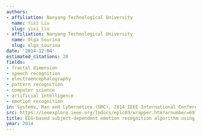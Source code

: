 ```yaml
---
authors:
- affiliation: Nanyang Technological University
  name: Yisi Liu
  slug: yisi_liu
- affiliation: Nanyang Technological University
  name: Olga Sourina
  slug: olga_sourina
date: '2014-12-04'
estimated_citations: 20
fields:
- fractal dimension
- speech recognition
- electroencephalography
- pattern recognition
- computer science
- artificial intelligence
- emotion recognition
in: Systems, Man and Cybernetics (SMC), 2014 IEEE International Conference on
src: https://ieeexplore.ieee.org/lpdocs/epic03/wrapper.htm?arnumber=6974415
title: EEG-based subject-dependent emotion recognition algorithm using fractal dimension
year: 2014
---
```


